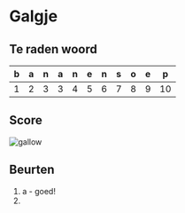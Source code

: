 # Galgje

## Te raden woord

|b|a|n|a|n|e|n|s|o|e|p|
|-|-|-|-|-|-|-|-|-|-|-|
|1|2|3|3|4|5|6|7|8|9|10|

## Score
![gallow](./images/1.png)

## Beurten
1. a - goed!
2. 